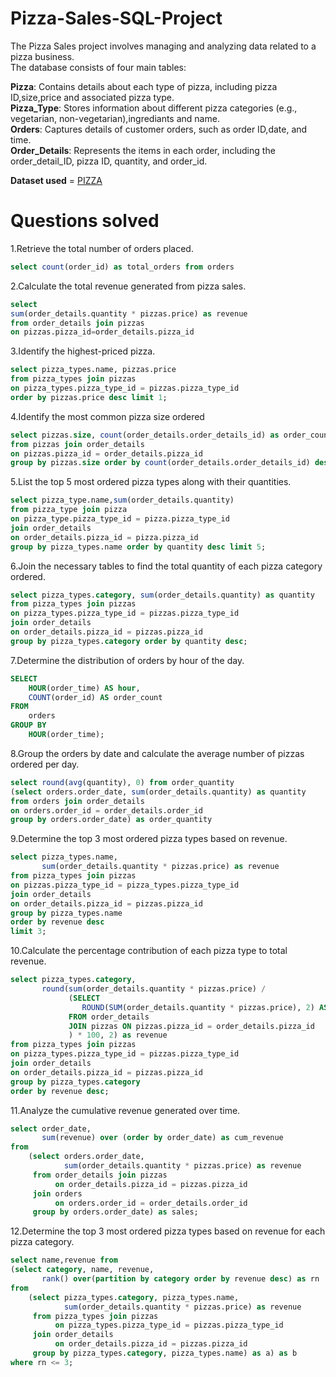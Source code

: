 # Pizza-Sales-SQL-Project

The Pizza Sales project involves managing and analyzing data related to a pizza business.<br>
The database consists of four main tables:<br>

<b>Pizza</b>: Contains details about each type of pizza, including pizza ID,size,price and associated pizza type.<br>
<b>Pizza_Type</b>: Stores information about different pizza categories (e.g., vegetarian, non-vegetarian),ingrediants and name.<br>
<b>Orders</b>: Captures details of customer orders, such as order ID,date, and time.<br>
<b>Order_Details</b>: Represents the items in each order, including the order_detail_ID, pizza ID, quantity, and order_id.<br>

<b>Dataset used</b> = <a href = "https://github.com/user-attachments/files/18384713/pizza_sales_datasets.zip"> PIZZA</a> 

# Questions solved
1.Retrieve the total number of orders placed.<br>
```sql
select count(order_id) as total_orders from orders
```
2.Calculate the total revenue generated from pizza sales.<br>
```sql
select
sum(order_details.quantity * pizzas.price) as revenue
from order_details join pizzas
on pizzas.pizza_id=order_details.pizza_id
```
3.Identify the highest-priced pizza.
```sql
select pizza_types.name, pizzas.price
from pizza_types join pizzas
on pizza_types.pizza_type_id = pizzas.pizza_type_id
order by pizzas.price desc limit 1;
```
4.Identify the most common pizza size ordered
```sql
select pizzas.size, count(order_details.order_details_id) as order_count
from pizzas join order_details
on pizzas.pizza_id = order_details.pizza_id
group by pizzas.size order by count(order_details.order_details_id) desc;
```
5.List the top 5 most ordered pizza types along with their quantities.
```sql
select pizza_type.name,sum(order_details.quantity)
from pizza_type join pizza
on pizza_type.pizza_type_id = pizza.pizza_type_id
join order_details
on order_details.pizza_id = pizza.pizza_id
group by pizza_types.name order by quantity desc limit 5;
```
6.Join the necessary tables to find the total quantity of each pizza category ordered.
```sql
select pizza_types.category, sum(order_details.quantity) as quantity
from pizza_types join pizzas
on pizza_types.pizza_type_id = pizzas.pizza_type_id
join order_details
on order_details.pizza_id = pizzas.pizza_id
group by pizza_types.category order by quantity desc;
```
7.Determine the distribution of orders by hour of the day.
```sql
SELECT
    HOUR(order_time) AS hour,
    COUNT(order_id) AS order_count
FROM
    orders
GROUP BY
    HOUR(order_time);
```
8.Group the orders by date and calculate the average number of pizzas ordered per day.
```sql
select round(avg(quantity), 0) from order_quantity
(select orders.order_date, sum(order_details.quantity) as quantity
from orders join order_details
on orders.order_id = order_details.order_id
group by orders.order_date) as order_quantity
```
9.Determine the top 3 most ordered pizza types based on revenue.
```sql
select pizza_types.name,
       sum(order_details.quantity * pizzas.price) as revenue
from pizza_types join pizzas
on pizzas.pizza_type_id = pizza_types.pizza_type_id
join order_details
on order_details.pizza_id = pizzas.pizza_id
group by pizza_types.name
order by revenue desc
limit 3;
```
10.Calculate the percentage contribution of each pizza type to total revenue.
```sql
select pizza_types.category,
       round(sum(order_details.quantity * pizzas.price) / 
             (SELECT 
                ROUND(SUM(order_details.quantity * pizzas.price), 2) AS total_sales 
             FROM order_details
             JOIN pizzas ON pizzas.pizza_id = order_details.pizza_id
             ) * 100, 2) as revenue
from pizza_types join pizzas
on pizza_types.pizza_type_id = pizzas.pizza_type_id
join order_details
on order_details.pizza_id = pizzas.pizza_id
group by pizza_types.category
order by revenue desc;
```
11.Analyze the cumulative revenue generated over time.
```sql
select order_date,
       sum(revenue) over (order by order_date) as cum_revenue
from
    (select orders.order_date,
            sum(order_details.quantity * pizzas.price) as revenue
     from order_details join pizzas
          on order_details.pizza_id = pizzas.pizza_id
     join orders
          on orders.order_id = order_details.order_id
     group by orders.order_date) as sales;
```
12.Determine the top 3 most ordered pizza types based on revenue for each pizza category.
```sql
select name,revenue from
(select category, name, revenue,
       rank() over(partition by category order by revenue desc) as rn
from
    (select pizza_types.category, pizza_types.name,
            sum(order_details.quantity * pizzas.price) as revenue
     from pizza_types join pizzas
          on pizza_types.pizza_type_id = pizzas.pizza_type_id
     join order_details
          on order_details.pizza_id = pizzas.pizza_id
     group by pizza_types.category, pizza_types.name) as a) as b
where rn <= 3;
```
